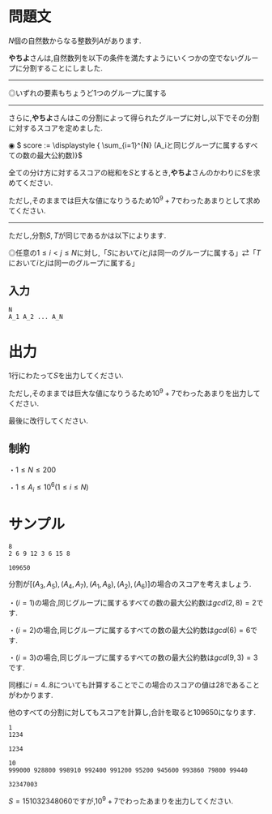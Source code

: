 問題文
=====

$N$個の自然数からなる整数列${A}$があります.

**やちよ**さんは,自然数列を以下の条件を満たすようにいくつかの空でないグループに分割することにしました.

---

◎いずれの要素もちょうど$1$つのグループに属する

---

さらに,**やちよ**さんはこの分割によって得られたグループに対し,以下でその分割に対するスコアを定めました.

◉ $ score  := \displaystyle { \sum_{i=1}^{N} (A_iと同じグループに属するすべての数の最大公約数)}$

全ての分け方に対するスコアの総和を$S$とするとき,**やちよ**さんのかわりに$S$を求めてください.

ただし,そのままでは巨大な値になりうるため$10^9 + 7$でわったあまりとして求めてください.

---
ただし,分割$S,T$が同じであるかは以下によります.

◎任意の$1 \le i < j \le N$に対し,「$S$において$i$と$j$は同一のグループに属する」⇄「$T$において$i$と$j$は同一のグループに属する」




入力
-----

```
N
A_1 A_2 ... A_N
```

出力
=====

$1$行にわたって$S$を出力してください.

ただし,そのままでは巨大な値になりうるため$10^9 + 7$でわったあまりを出力してください.

最後に改行してください.

制約
-----

・$1\le N \le 200$

・$1\le A_i \le 10^6　(1 \le i \le N)$


サンプル
=====


```入力1
8
2 6 9 12 3 6 15 8
```

```出力1
109650
```

分割が$[(A_3,A_5),(A_4,A_7),(A_1,A_8),(A_2),(A_6)]$の場合のスコアを考えましょう.

・$(i = 1)$の場合,同じグループに属するすべての数の最大公約数は$gcd(2,8) = 2$です.

・$(i = 2)$の場合,同じグループに属するすべての数の最大公約数は$gcd(6) = 6$です.

・$(i = 3)$の場合,同じグループに属するすべての数の最大公約数は$gcd(9,3) = 3$です.

同様に$i = 4..8$についても計算することでこの場合のスコアの値は$28$であることがわかります.

他のすべての分割に対してもスコアを計算し,合計を取ると$109650$になります.
```入力2
1
1234
```

```出力2
1234
```


```入力3
10
999000 928800 998910 992400 991200 95200 945600 993860 79800 99440
```

```出力3
32347003
```

$S = 151032348060$ですが,$10^ 9 + 7$でわったあまりを出力してください.